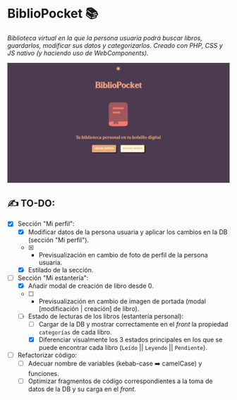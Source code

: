 # BiblioPocket 📚
_Biblioteca virtual en la que la persona usuaria podrá buscar libros, guardarlos, modificar sus datos y categorizarlos. Creado con PHP, CSS y JS nativo (y haciendo uso de WebComponents)._

<img src="demo/demo_pantalla_inicial.png" alt="Captura de pantalla de la vista inicial de BiblioPocket 📚" >

## ✍️ TO-DO:
- [x] Sección "Mi perfil":
  - [x] Modificar datos de la persona usuaria y aplicar los cambios en la DB (sección "Mi perfil").
  - [x] * Previsualización en cambio de foto de perfil de la persona usuaria.
  - [x] Estilado de la sección.

- [ ] Sección "Mi estantería":
  - [x] Añadir modal de creación de libro desde 0.
  - [ ] * Previsualización en cambio de imagen de portada (modal [modificación | creación] de libro).
  - [ ] Estado de lecturas de los libros (estantería personal):
    - [ ] Cargar de la DB y mostrar correctamente en el _front_ la propiedad `categorías` de cada libro.
    - [x] Diferenciar visualmente los 3 estados principales en los que se puede encontrar cada libro (`Leído` || `Leyendo` || `Pendiente`).

- [ ] Refactorizar código:
  - [ ] Adecuar nombre de variables (kebab-case ➡️ camelCase) y funciones.
  - [ ] Optimizar fragmentos de código correspondientes a la toma de datos de la DB y su carga en el _front_.